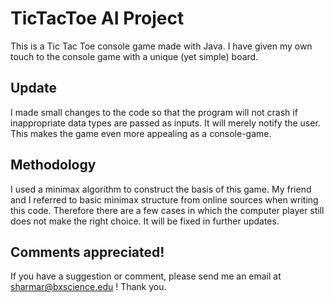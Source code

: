 # TicTacToe AI Project

This is a Tic Tac Toe console game made with Java. I have given my own touch to the console game with a unique (yet simple) board. 

## Update
I made small changes to the code so that the program will not crash if inappropriate data types are passed as inputs. It will merely notify the user. This makes the game even more appealing as a console-game.

## Methodology
I used a minimax algorithm to construct the basis of this game. My friend and I referred to basic minimax structure from online sources when writing this code. Therefore there are a few cases in which the computer player still does not make the right choice. It will be fixed in further updates. 

## Comments appreciated!
If you have a suggestion or comment, please send me an email at sharmar@bxscience.edu ! Thank you.
